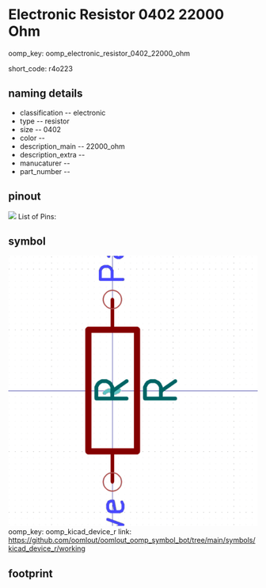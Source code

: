 # Electronic Resistor 0402 22000 Ohm
oomp_key: oomp_electronic_resistor_0402_22000_ohm  

short_code: r4o223
## naming details
* classification -- electronic
* type -- resistor
* size -- 0402
* color -- 
* description_main -- 22000_ohm
* description_extra -- 
* manucaturer -- 
* part_number -- 
## pinout
![](working_pinout_600.png)
List of Pins:

## symbol

![](symbol/0/working/working_600.png)  
oomp_key: oomp_kicad_device_r
link: https://github.com/oomlout/oomlout_oomp_symbol_bot/tree/main/symbols/kicad_device_r/working


## footprint
